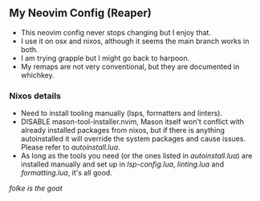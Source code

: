 ## My Neovim Config (Reaper)

- This neovim config never stops changing but I enjoy that.
- I use it on osx and nixos, although it seems the main branch works in both.
- I am trying grapple but I might go back to harpoon.
- My remaps are not very conventional, but they are documented in whichkey.

### Nixos details

- Need to install tooling manually (lsps, formatters and linters).
- DISABLE mason-tool-installer.nvim, Mason itself won't conflict with already installed packages from nixos, but if there is anything autoinstalled it will override the system packages and cause issues. Please refer to _autoinstall.lua_.
- As long as the tools you need (or the ones listed in _autoinstall.lua_) are installed manually and set up in _lsp-config.lua_, _linting.lua_ and _formatting.lua_, it's all good.

_folke is the goat_
